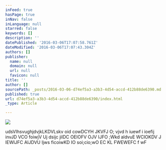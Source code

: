 ```yaml
---
inFeed: true
hasPage: true
inNav: false
inLanguage: null
starred: false
keywords: []
description: ''
datePublished: '2016-03-06T17:07:58.761Z'
dateModified: '2016-03-06T17:07:43.304Z'
authors: []
publisher:
  name: null
  domain: null
  url: null
  favicon: null
title: ''
author: []
sourcePath: _posts/2016-03-06-d74ef5a3-a3b3-4d54-accd-412b88de6390.md
published: true
url: d74ef5a3-a3b3-4d54-accd-412b88de6390/index.html
_type: Article

---
```

![](https://the-grid-user-content.s3-us-west-2.amazonaws.com/dafb9e8f-8ad5-4d37-ac57-b534f98f75b3.jpg)

udsVIhsvughjdvjkLKDVLskv  oid cowDCYH JKVFJ O; vjvd h iuewf i ioefij invJD VCO foiwjV Uj dsijc jilDC OEIOFV OJV IJFO ;Wkd aldvuE WCIOKDV J IEWIJFC AIJDVU Ijws ficoiwKD IO soi;cio;wO EC KL   FWEWEFC f wF